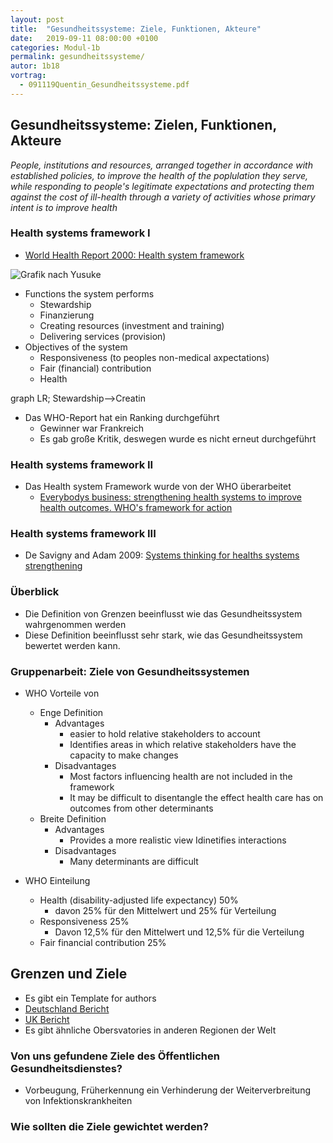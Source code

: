 ```yaml
---
layout: post
title:  "Gesundheitssysteme: Ziele, Funktionen, Akteure"
date:   2019-09-11 08:00:00 +0100
categories: Modul-1b
permalink: gesundheitssysteme/
autor: 1b18
vortrag:
  - 091119Quentin_Gesundheitssysteme.pdf
---
```


## Gesundheitssysteme: Zielen, Funktionen, Akteure
_People, institutions and resources, arranged together in accordance with established policies, to improve the health of the poplulation they serve, while responding to people's legitimate expectations and protecting them against the cost of ill-health through a variety of activities whose primary intent is to improve health_ 

### Health systems framework I
* [World Health Report 2000: Health system framework](http://apps.who.int/gb/archive/pdf_files/WHA53/ea4.pdf)

![Grafik nach Yusuke](https://www.researchgate.net/profile/Yusuke_Kamiya/publication/48444867/figure/fig2/AS:691999900459009@1541997041428/Framework-of-health-systems-in-World-Health-Report-2000.png)
 
  * Functions the system performs
    - Stewardship
    - Finanzierung
    - Creating resources (investment and training)
    - Delivering services (provision)
  * Objectives of the system
      - Responsiveness (to peoples non-medical axpectations)
      - Fair (financial) contribution
      - Health

<div class="mermaid">
graph LR;
Stewardship-->Creatin
</div>

* Das WHO-Report hat ein Ranking durchgeführt 
  * Gewinner war Frankreich
  * Es gab große Kritik, deswegen wurde es nicht erneut durchgeführt

### Health systems framework II
* Das Health system Framework wurde von der WHO überarbeitet
  * [Everybodys business: strengthening health systems to improve health outcomes. WHO's framework for action](https://www.who.int/healthsystems/strategy/everybodys_business.pdf)


### Health systems framework III
* De Savigny and Adam 2009: [Systems thinking for healths systems strengthening](https://www.who.int/alliance-hpsr/resources/9789241563895/en/)

### Überblick
* Die Definition von Grenzen beeinflusst wie das Gesundheitssystem wahrgenommen werden
* Diese Definition beeinflusst sehr stark, wie das Gesundheitssystem bewertet werden kann. 

### Gruppenarbeit: Ziele von Gesundheitssystemen
* WHO Vorteile von 
  * Enge Definition
    - Advantages
      - easier to hold relative stakeholders to account
      - Identifies areas in which relative stakeholders have the capacity to make changes
    - Disadvantages
      - Most factors influencing health are not included in the framework
      - It may be difficult to disentangle the effect health care has on outcomes from other determinants
  * Breite Definition
    - Advantages
      - Provides a more realistic view
      Idinetifies interactions
    - Disadvantages
      - Many determinants are difficult


* WHO Einteilung
  * Health (disability-adjusted life expectancy) 50%
    - davon 25% für den Mittelwert und 25% für Verteilung
  * Responsiveness 25%
    - Davon 12,5% für den Mittelwert und 12,5% für die Verteilung
  * Fair financial contribution 25%


## Grenzen und Ziele
* Es gibt ein Template for authors 
* [Deutschland Bericht](http://www.euro.who.int/__data/assets/pdf_file/0008/255932/HiT-Germany.pdf)
* [UK Bericht](http://www.euro.who.int/__data/assets/pdf_file/0004/135148/e94836.pdf)
* Es gibt ähnliche Obersvatories in anderen Regionen der Welt 

### Von uns gefundene Ziele des Öffentlichen Gesundheitsdienstes?
* Vorbeugung, Früherkennung ein Verhinderung der Weiterverbreitung von Infektionskrankheiten

### Wie sollten die Ziele gewichtet werden?